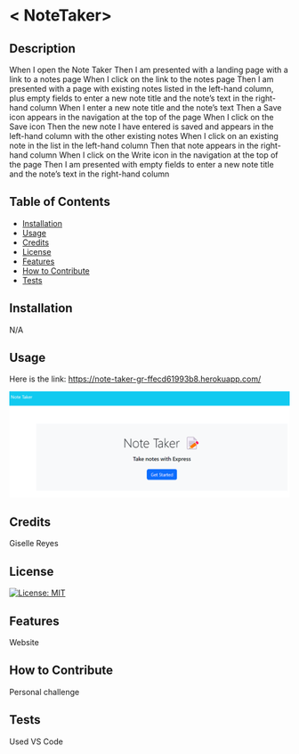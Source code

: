# < NoteTaker>

## Description

When I open the Note Taker
Then I am presented with a landing page with a link to a notes page
When I click on the link to the notes page
Then I am presented with a page with existing notes listed in the left-hand column, plus empty fields to enter a new note title and the note’s text in the right-hand column
When I enter a new note title and the note’s text
Then a Save icon appears in the navigation at the top of the page
When I click on the Save icon
Then the new note I have entered is saved and appears in the left-hand column with the other existing notes
When I click on an existing note in the list in the left-hand column
Then that note appears in the right-hand column
When I click on the Write icon in the navigation at the top of the page
Then I am presented with empty fields to enter a new note title and the note’s text in the right-hand column

## Table of Contents

- [Installation](#installation)
- [Usage](#usage)
- [Credits](#credits)
- [License](#license)
- [Features](#features)
- [How to Contribute](#how-to-contribute)
- [Tests](#tests)

## Installation

N/A

## Usage

Here is the link: https://note-taker-gr-ffecd61993b8.herokuapp.com/

<img src="./public/assets/images/notetaker.png">

## Credits

Giselle Reyes

## License

[![License: MIT](https://img.shields.io/badge/License-MIT-yellow.svg)](https://opensource.org/licenses/MIT)

## Features

Website

## How to Contribute

Personal challenge

## Tests

Used VS Code